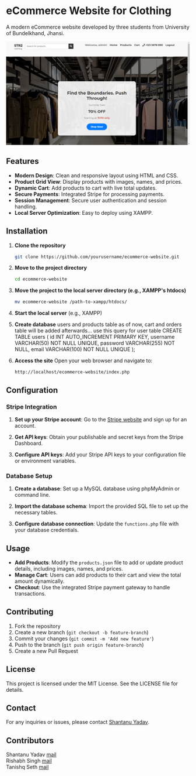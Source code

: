 # eCommerce Website for Clothing

A modern eCommerce website developed by three students from University of Bundelkhand, Jhansi.

![Website Screenshot](https://github.com/metaXproject/ecommerce/blob/main/images/Screenshot%20(23).png)

## Features

- **Modern Design**: Clean and responsive layout using HTML and CSS.
- **Product Grid View**: Display products with images, names, and prices.
- **Dynamic Cart**: Add products to cart with live total updates.
- **Secure Payments**: Integrated Stripe for processing payments.
- **Session Management**: Secure user authentication and session handling.
- **Local Server Optimization**: Easy to deploy using XAMPP.

## Installation

1. **Clone the repository**
    ```bash
    git clone https://github.com/yourusername/ecommerce-website.git
    ```

2. **Move to the project directory**
    ```bash
    cd ecommerce-website
    ```

3. **Move the project to the local server directory (e.g., XAMPP's htdocs)**
    ```bash
    mv ecommerce-website /path-to-xampp/htdocs/
    ```

4. **Start the local server** (e.g., XAMPP)
5. **Create database**
     users and products table as of now,       cart and orders table will be added        afterwards...
   use this query for user table
CREATE TABLE users (
    id INT AUTO_INCREMENT PRIMARY KEY,
    username VARCHAR(50) NOT NULL UNIQUE,
    password VARCHAR(255) NOT NULL,
    email VARCHAR(100) NOT NULL UNIQUE
);

6. **Access the site**
    Open your web browser and navigate to:
    ```
    http://localhost/ecommerce-website/index.php
    ```

## Configuration

### Stripe Integration

1. **Set up your Stripe account**: Go to the [Stripe website](https://stripe.com/) and sign up for an account.

2. **Get API keys**: Obtain your publishable and secret keys from the Stripe Dashboard.

3. **Configure API keys**: Add your Stripe API keys to your configuration file or environment variables.

### Database Setup

1. **Create a database**: Set up a MySQL database using phpMyAdmin or command line.

2. **Import the database schema**: Import the provided SQL file to set up the necessary tables.

3. **Configure database connection**: Update the `functions.php` file with your database credentials.

## Usage

- **Add Products**: Modify the `products.json` file to add or update product details, including images, names, and prices.
- **Manage Cart**: Users can add products to their cart and view the total amount dynamically.
- **Checkout**: Use the integrated Stripe payment gateway to handle transactions.

## Contributing

1. Fork the repository
2. Create a new branch (`git checkout -b feature-branch`)
3. Commit your changes (`git commit -m 'Add new feature'`)
4. Push to the branch (`git push origin feature-branch`)
5. Create a new Pull Request

## License

This project is licensed under the MIT License. See the LICENSE file for details.

## Contact

For any inquiries or issues, please contact [Shantanu Yadav](mailto:shantanuyadav@protonmail.ch).

## Contributors

Shantanu Yadav [mail](mailto:shantanuyadav@protonmail.ch)<br>
Rishabh Singh [mail](mailto:ayushsingh91200@gmail.com)<br>
Tanishq Seth [mail](mailto:tanishqseth772@gmail.com)
